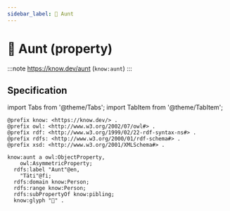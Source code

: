 ```yaml
---
sidebar_label: 👩 Aunt
---
```


# 👩 Aunt (property)

:::note
https://know.dev/aunt
(`know:aunt`)
:::

## Specification

import Tabs from '@theme/Tabs';
import TabItem from '@theme/TabItem';

<Tabs>
<TabItem value="turtle" label="Turtle">

```turtle
@prefix know: <https://know.dev/> .
@prefix owl: <http://www.w3.org/2002/07/owl#> .
@prefix rdf: <http://www.w3.org/1999/02/22-rdf-syntax-ns#> .
@prefix rdfs: <http://www.w3.org/2000/01/rdf-schema#> .
@prefix xsd: <http://www.w3.org/2001/XMLSchema#> .

know:aunt a owl:ObjectProperty,
    owl:AsymmetricProperty;
  rdfs:label "Aunt"@en,
    "Täti"@fi;
  rdfs:domain know:Person;
  rdfs:range know:Person;
  rdfs:subPropertyOf know:pibling;
  know:glyph "👩" .

```

</TabItem>
</Tabs>
